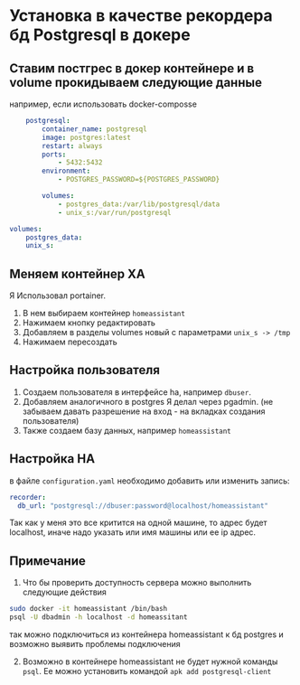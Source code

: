 # Установка в качестве рекордера бд Postgresql в докере

## Ставим постгрес в докер контейнере и в volume прокидываем следующие данные

например, если использовать docker-composse
```yaml
    postgresql:
        container_name: postgresql
        image: postgres:latest
        restart: always
        ports:
            - 5432:5432
        environment:
            - POSTGRES_PASSWORD=${POSTGRES_PASSWORD}

        volumes:
            - postgres_data:/var/lib/postgresql/data
            - unix_s:/var/run/postgresql

volumes:
    postgres_data:
    unix_s:
```

## Меняем контейнер ХА
Я Использовал portainer. 
1. В нем выбираем контейнер `homeassistant`
2. Нажимаем кнопку редактировать
3. Добавляем в разделы volumes новый с параметрами ```unix_s -> /tmp```
4. Нажимаем пересоздать

## Настройка пользователя
1. Создаем пользователя в интерфейсе ha, например `dbuser`.
2. Добавляем аналогичного в postgres Я делал через pgadmin. (не забываем давать разрешение на вход - на вкладках создания пользователя)
3. Также создаем базу данных, например `homeassistant`

## Настройка HA

в файле `configuration.yaml` необходимо добавить или изменить запись:
```yaml
recorder:
  db_url: "postgresql://dbuser:password@localhost/homeassistant"
```
Так как у меня это все критится на одной машине, то адрес будет localhost, иначе надо указать или имя машины или ее ip адрес.

## Примечание
1. Что бы проверить доступность сервера можно выполнить следующие действия
```sh
sudo docker -it homeassistant /bin/bash
psql -U dbadmin -h localhost -d homeassitant
```
так можно подключиться из контейнера homeassistant к бд postgres и возможно выявить проблемы подключения

2. Возможно в контейнере homeassistant не будет нужной команды `psql`. Ее можно установить командой ```apk add postgresql-client```